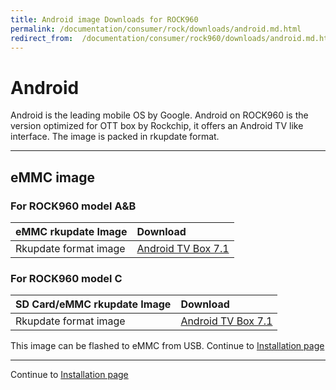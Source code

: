 ```yaml
---
title: Android image Downloads for ROCK960
permalink: /documentation/consumer/rock/downloads/android.md.html
redirect_from:  /documentation/consumer/rock960/downloads/android.md.html
---
```


# Android

Android is the leading mobile OS by Google. Android on ROCK960 is the version optimized for OTT box by Rockchip, it offers an Android TV like interface. The image is packed in rkupdate format.

***

## eMMC image

### For ROCK960 model A&B

|   eMMC rkupdate Image   |    Download     |
|:------------------|:------------------------------------|
|Rkupdate format image |[Android TV Box 7.1](https://dl.vamrs.com/products/rock960/images/tvbox/rock960-model-ab-android-7.1-tvbox-factory-image-20180807_1652-rkupdate.img.gz)                             |

### For ROCK960 model C

|   SD Card/eMMC rkupdate Image   |    Download     |
|:------------------|:------------------------------------|
|Rkupdate format image |[Android TV Box 7.1](https://dl.vamrs.com/products/rock960c/images/tvbox/rock960-model-c-android-7.1-tvbox-factory-image-20180807_1659-rkupdate.img.gz)                             |

This image can be flashed to eMMC from USB. Continue to [Installation page](../installation/linux-upgrade_tool.md)

***


Continue to [Installation page](../installation/linux-upgrade_tool.md)
